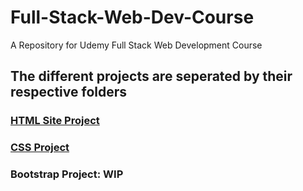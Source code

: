 # Full-Stack-Web-Dev-Course
A Repository for Udemy Full Stack Web Development Course

## The different projects are seperated by their respective folders 

### [HTML Site Project](https://github.com/csj9703/Full-Stack-Web-Dev-Course/tree/main/HTML-Personal-Site)
### [CSS Project](https://github.com/csj9703/Full-Stack-Web-Dev-Course/tree/main/CSS-My-Site)
### Bootstrap Project: WIP
